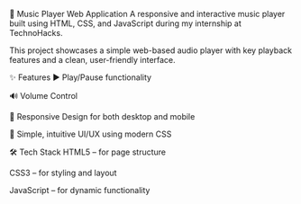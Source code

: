 🎵 Music Player Web Application
A responsive and interactive music player built using HTML, CSS, and JavaScript during my internship at TechnoHacks.

This project showcases a simple web-based audio player with key playback features and a clean, user-friendly interface.

✨ Features
▶️ Play/Pause functionality

🔊 Volume Control

📱 Responsive Design for both desktop and mobile

🎨 Simple, intuitive UI/UX using modern CSS

🛠️ Tech Stack
HTML5 – for page structure

CSS3 – for styling and layout

JavaScript  – for dynamic functionality
